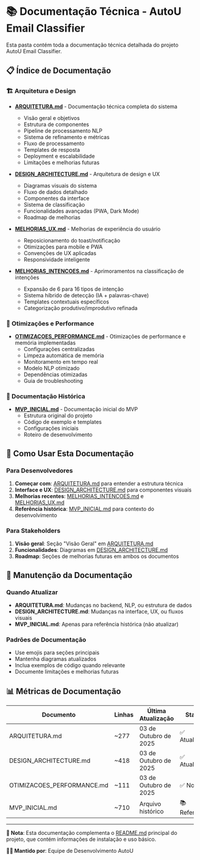 # 📚 Documentação Técnica - AutoU Email Classifier

Esta pasta contém toda a documentação técnica detalhada do projeto AutoU Email Classifier.

## 📋 Índice de Documentação

### 🏗️ Arquitetura e Design
- **[ARQUITETURA.md](./ARQUITETURA.md)** - Documentação técnica completa do sistema
  - Visão geral e objetivos
  - Estrutura de componentes
  - Pipeline de processamento NLP
  - Sistema de refinamento e métricas
  - Fluxo de processamento
  - Templates de resposta
  - Deployment e escalabilidade
  - Limitações e melhorias futuras

- **[DESIGN_ARCHITECTURE.md](./DESIGN_ARCHITECTURE.md)** - Arquitetura de design e UX
  - Diagramas visuais do sistema
  - Fluxo de dados detalhado
  - Componentes da interface
  - Sistema de classificação
  - Funcionalidades avançadas (PWA, Dark Mode)
  - Roadmap de melhorias

- **[MELHORIAS_UX.md](./MELHORIAS_UX.md)** - Melhorias de experiência do usuário
  - Reposicionamento do toast/notificação
  - Otimizações para mobile e PWA
  - Convenções de UX aplicadas
  - Responsividade inteligente

- **[MELHORIAS_INTENCOES.md](./MELHORIAS_INTENCOES.md)** - Aprimoramentos na classificação de intenções
  - Expansão de 6 para 16 tipos de intenção
  - Sistema híbrido de detecção (IA + palavras-chave)
  - Templates contextuais específicos
  - Categorização produtivo/improdutivo refinada

### 🚀 Otimizações e Performance
- **[OTIMIZACOES_PERFORMANCE.md](./OTIMIZACOES_PERFORMANCE.md)** - Otimizações de performance e memória implementadas
  - Configurações centralizadas
  - Limpeza automática de memória
  - Monitoramento em tempo real
  - Modelo NLP otimizado
  - Dependências otimizadas
  - Guia de troubleshooting

### 📝 Documentação Histórica
- **[MVP_INICIAL.md](./MVP_INICIAL.md)** - Documentação inicial do MVP
  - Estrutura original do projeto
  - Código de exemplo e templates
  - Configurações iniciais
  - Roteiro de desenvolvimento

## 🎯 Como Usar Esta Documentação

### Para Desenvolvedores
1. **Começar com**: [ARQUITETURA.md](./ARQUITETURA.md) para entender a estrutura técnica
2. **Interface e UX**: [DESIGN_ARCHITECTURE.md](./DESIGN_ARCHITECTURE.md) para componentes visuais
3. **Melhorias recentes**: [MELHORIAS_INTENCOES.md](./MELHORIAS_INTENCOES.md) e [MELHORIAS_UX.md](./MELHORIAS_UX.md)
4. **Referência histórica**: [MVP_INICIAL.md](./MVP_INICIAL.md) para contexto do desenvolvimento

### Para Stakeholders
1. **Visão geral**: Seção "Visão Geral" em [ARQUITETURA.md](./ARQUITETURA.md)
2. **Funcionalidades**: Diagramas em [DESIGN_ARCHITECTURE.md](./DESIGN_ARCHITECTURE.md)
3. **Roadmap**: Seções de melhorias futuras em ambos os documentos

## 🔄 Manutenção da Documentação

### Quando Atualizar
- **ARQUITETURA.md**: Mudanças no backend, NLP, ou estrutura de dados
- **DESIGN_ARCHITECTURE.md**: Mudanças na interface, UX, ou fluxos visuais
- **MVP_INICIAL.md**: Apenas para referência histórica (não atualizar)

### Padrões de Documentação
- Use emojis para seções principais
- Mantenha diagramas atualizados
- Inclua exemplos de código quando relevante
- Documente limitações e melhorias futuras

## 📊 Métricas de Documentação

| Documento | Linhas | Última Atualização | Status |
|-----------|--------|-------------------|--------|
| ARQUITETURA.md | ~277 | 03 de Outubro de 2025 | ✅ Atualizado |
| DESIGN_ARCHITECTURE.md | ~418 | 03 de Outubro de 2025 | ✅ Atualizado |
| OTIMIZACOES_PERFORMANCE.md | ~111 | 03 de Outubro de 2025 | ✅ Novo |
| MVP_INICIAL.md | ~710 | Arquivo histórico | 📚 Referência |

---

**📝 Nota**: Esta documentação complementa o [README.md](../README.md) principal do projeto, que contém informações de instalação e uso básico.

**👨‍💻 Mantido por**: Equipe de Desenvolvimento AutoU